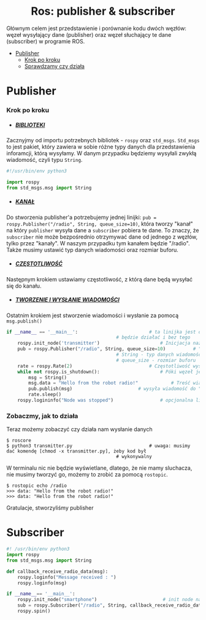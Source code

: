 <div align="center">
<h1>Ros: publisher & subscriber</h1>
</div>
Głównym celem jest przedstawienie i porównanie kodu dwóch węzłów: węzeł wysyłający dane (publisher) oraz węzeł słuchający te dane (subscriber) w programie ROS. 

- [Publisher](#publisher)
	- [Krok po kroku](#krok-po-kroku)
	- [Sprawdzamy czy działa](#zobaczmy-jak-to-działa)

# Publisher

### Krok po kroku

- ##### <ins>BIBLIOTEKI</ins>

Zacznyjmy od importu potrzebnych bibliotek - `rospy` oraz `std_msgs`. `Std_msgs` to jest pakiet, który zawiera w sobie różne typy danych dla przedstawienia inforamcji, którą wysyłamy. W danym przypadku będziemy wysyłali zwykłą wiadomość, czyli typu `String`. 
```py
#!/usr/bin/env python3

import rospy
from std_msgs.msg import String
```
- ##### <ins>KANAŁ</ins>

Do stworzenia publisher'a potrzebujemy jednej linijki: `pub = rospy.Publisher("/radio", String, queue_size=10)`, która tworzy "kanał" na który `publisher` wysyła dane a `subscriber` pobiera te dane. To znaczy, że `subscriber` nie może bezpośrednio otrzymywać dane od jednego z węzłów, tylko przez "kanały". W naszym przypadku tym kanałem będzie "/radio". Także musimy ustawić typ danych wiadomości oraz rozmiar buforu.
- ##### <ins>CZĘSTOTLIWOŚĆ</ins>
Następnym krokiem ustawiamy częstotliwość, z którą dane będą wysyłać się do kanału. 
- ##### <ins>TWORZENIE I WYSŁANIE WIADOMOŚCI</ins>
Ostatnim krokiem jest stworzenie wiadomości i wysłanie za pomocą `msg.publish()`
```py
if __name__ == '__main__':							# ta linijka jest opcjonalna. Ona nie ma nic wspólnego z ROSem. Ten kod	
										# będzie działać i bez tego
	rospy.init_node('transmitter')						# Inicjacja nazwy węzła
	pub = rospy.Publisher("/radio", String, queue_size=10)			# "/Radio" - "mostek" przez który przepływają dane
										# String - typ danych wiadomości
										# queue_size - rozmiar buforu
	rate = rospy.Rate(2)							# Częstotliwość wysyłania danych - 2 Hz
	while not rospy.is_shutdown():						# Póki węzeł jest aktywny
		msg = String()							
		msg.data = "Hello from the robot radio!"			# Treść wiadomości, którą wysyłamy
		pub.publish(msg)						# wysyła wiadomość do "mostka", czyli do "/Radio", stworzonego przez nas
		rate.sleep()							 
	rospy.logininfo("Node was stopped")					# opcjonalna linijka informująca, że węzeł został zatrzymany
```
### Zobaczmy, jak to działa
Teraz możemy zobaczyć czy działa nam wysłanie danych
```
$ roscore
$ python3 transmitter.py							# uwaga: musimy dać komendę [chmod -x transmitter.py], żeby kod był
										# wykonywalny
```
W terminalu nic nie będzie wyświetlane, dlatego, że nie mamy sluchacza,  nie musimy tworzyć go, możemy to zrobić za pomocą `rostopic`.
```
$ rostopic echo /radio
>>> data: "Hello from the robot radio!"
>>> data: "Hello from the robot radio!"
```
Gratulacje, stworzyliśmy publisher

# Subscriber
```py
#! /usr/bin/env python3
import rospy
from std_msgs.msg import String

def callback_receive_radio_data(msg):
    rospy.loginfo("Message received : ")
    rospy.loginfo(msg)

if __name__== '__main__':
    rospy.init_node("smartphone")						 # init node name
    sub = rospy.Subscriber("/radio", String, callback_receive_radio_data)
    rospy.spin()
```
